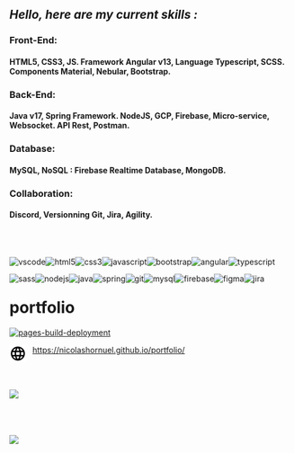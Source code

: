 ## *Hello, here are my current skills :*

### Front-End:
#### HTML5, CSS3, JS. Framework Angular v13, Language Typescript, SCSS. Components Material, Nebular, Bootstrap.

### Back-End:
#### Java v17, Spring Framework. NodeJS, GCP, Firebase, Micro-service, Websocket. API Rest, Postman.

### Database:
#### MySQL, NoSQL : Firebase Realtime Database, MongoDB.

### Collaboration:
#### Discord, Versionning Git, Jira, Agility.

<br></br>

<img align="left" height="30px" alt="vscode" src="https://cdn.jsdelivr.net/gh/devicons/devicon/icons/vscode/vscode-original.svg" />
<img align="left" height="30px" alt="html5" src="https://cdn.jsdelivr.net/gh/devicons/devicon/icons/html5/html5-original.svg" />
<img align="left" height="30px" alt="css3" src="https://cdn.jsdelivr.net/gh/devicons/devicon/icons/css3/css3-original.svg" />
<img align="left" height="30px" alt="javascript" src="https://cdn.jsdelivr.net/gh/devicons/devicon/icons/javascript/javascript-original.svg" />
<img align="left" height="30px" alt="bootstrap" src="https://cdn.jsdelivr.net/gh/devicons/devicon/icons/bootstrap/bootstrap-original.svg" />
<img align="left" height="30px" alt="angular" src="https://cdn.jsdelivr.net/gh/devicons/devicon/icons/angularjs/angularjs-original.svg" />
<img align="left" height="30px" alt="typescript" src="https://cdn.jsdelivr.net/gh/devicons/devicon/icons/typescript/typescript-original.svg" />
<img align="left" height="30px" alt="sass" src="https://cdn.jsdelivr.net/gh/devicons/devicon/icons/sass/sass-original.svg" />
<img align="left" height="30px" alt="nodejs" src="https://cdn.jsdelivr.net/gh/devicons/devicon/icons/nodejs/nodejs-original.svg" />
<img align="left" height="30px" alt="java" src="https://cdn.jsdelivr.net/gh/devicons/devicon/icons/java/java-original.svg" />
<img align="left" height="30px" alt="spring" src="https://cdn.jsdelivr.net/gh/devicons/devicon/icons/spring/spring-original.svg" />
<img align="left" height="30px" alt="git" src="https://cdn.jsdelivr.net/gh/devicons/devicon/icons/git/git-original.svg" />
<img align="left" height="30px" alt="mysql" src="https://cdn.jsdelivr.net/gh/devicons/devicon/icons/mysql/mysql-original.svg" />
<img align="left" height="30px" alt="firebase" src="https://cdn.jsdelivr.net/gh/devicons/devicon/icons/firebase/firebase-plain.svg" />
<img align="left" height="30px" alt="figma" src="https://cdn.jsdelivr.net/gh/devicons/devicon/icons/figma/figma-original.svg" />
<img align="left" height="30px" alt="jira" src="https://cdn.jsdelivr.net/gh/devicons/devicon/icons/jira/jira-original.svg" />

<br></br>

# portfolio

[![pages-build-deployment](https://github.com/nicolashornuel/portfolio/actions/workflows/pages/pages-build-deployment/badge.svg)](https://github.com/nicolashornuel/portfolio/actions/workflows/pages/pages-build-deployment)

<a href="https://nicolashornuel.github.io/portfolio/">
  <picture>
    <source media="(prefers-color-scheme: dark)" src="img/web-30px-white.svg">
    <source media="(prefers-color-scheme: light)" src="img/web-30px-black.svg">
    <img align="left" style="padding-right:11px;" height="30px" src="img/web-30px-black.svg">
  </picture>
  https://nicolashornuel.github.io/portfolio/
</a>

<br></br>

<a href="https://github.com/anuraghazra/github-readme-stats" >
  <picture>
    <source media="(prefers-color-scheme: dark)" srcset="https://github-readme-stats.vercel.app/api?username=nicolashornuel&show_icons=true&include_all_commits=true&show_owner=false&hide=contribs&theme=dark">
    <source media="(prefers-color-scheme: light)" srcset="https://github-readme-stats.vercel.app/api?username=nicolashornuel&show_icons=true&include_all_commits=true&show_owner=false&hide=contribs">
  <img src="https://github-readme-stats.vercel.app/api?username=nicolashornuel&show_icons=true&include_all_commits=true&show_owner=false&hide=contribs">
  </picture>
</a>

<br></br>

<a href="https://github.com/anuraghazra/github-readme-stats">
  <picture>
    <source media="(prefers-color-scheme: dark)" srcset="https://github-readme-stats.vercel.app/api/top-langs/?username=nicolashornuel&layout=compact&theme=dark">
    <source media="(prefers-color-scheme: light)" srcset="https://github-readme-stats.vercel.app/api/top-langs/?username=nicolashornuel&layout=compact">
    <img src="https://github-readme-stats.vercel.app/api/top-langs/?username=nicolashornuel&layout=compact">
  </picture>
</a>
  
